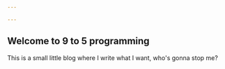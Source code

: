 ```yaml
---

---
```

## Welcome to 9 to 5 programming

This is a small little blog where I write what I want, who's gonna stop me? 